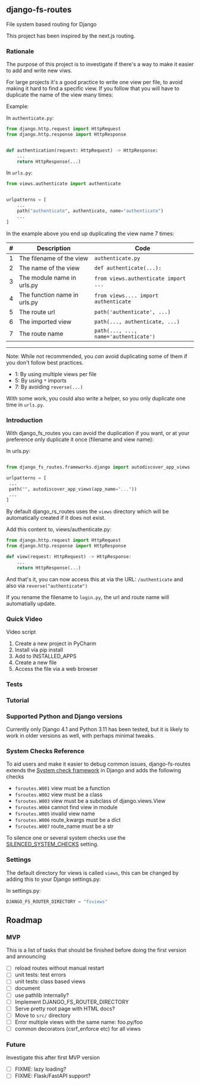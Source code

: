 ## django-fs-routes
File system based routing for Django

This project has been inspired by the next.js routing.

### Rationale

The purpose of this project is to investigate if there's a way to make it 
easier to add and write new viws.

For large projects it's a good practice to write one view per file, to
avoid making it hard to find a specific view. If you follow that
you will have to duplicate the name of the view many times:

Example:

In `authenticate.py`:

```python
from django.http.request import HttpRequest
from django.http.response import HttpResponse


def authentication(request: HttpRequest) -> HttpResponse:
    ...
    return HttpResponse(...)
```

In `urls.py`:

```python
from views.authenticate import authenticate


urlpatterns = [
    ...
    path("authenticate", authenticate, name="authenticate")
    ...
]
```

In the example above you end up duplicating the view name 7 times:

| #   | Description                  | Code                                  |
|-----|------------------------------|---------------------------------------|
| 1   | The filename of the view     | `authenticate.py`                     |
| 2   | The name of the view         | `def authenticate(...):`              |
| 3   | The module name in urls.py   | `from views.authenticate import ...`  |
| 4   | The function name in urls.py | `from views.... import authenticate`  |
 | 5   | The route url                | `path('authenticate', ...)`           |
| 6   | The imported view            | `path(..., authenticate, ...)`        |
| 7   | The route name               | `path(..., ..., name='authenticate')` |
---------------------------------------------------------------------------------

Note: While not recommended, you *can* avoid duplicating some of them if you don't follow best practices.

* 1: By using multiple views per file
* 5: By using `*` imports
* 7: By avoiding `reverse(...)`

With some work, you could also write a helper, so you only duplicate one time in `urls.py`.  

### Introduction

With django_fs_routes you can avoid the duplication if you want, or at your preference
only duplicate it once (filename and view name):

In urls.py:

```python

from django_fs_routes.frameworks.django import autodiscover_app_views

urlpatterns = [
 ...
 path("", autodiscover_app_views(app_name="..."))
 ...
]


```

By default django_rs_routes uses the `views` directory which will be automatically created if it does not exist.

Add this content to, views/authenticate.py:

```python
from django.http.request import HttpRequest
from django.http.response import HttpResponse

def view(request: HttpRequest) -> HttpResponse:
    ...
    return HttpResponse(...)
```

And that's it, you can now access this at via the URL: `/authenticate` and also via `reverse("authenticate")`

If you rename the filename to `login.py`, the url and route name will automatially update.

### Quick Video

Video script

1. Create a new project in PyCharm
2. Install via pip install
3. Add to INSTALLED_APPS
4. Create a new file
5. Access the file via a web browser

### Tests

### Tutorial

### Supported Python and Django versions

Currently only Django 4.1 and Python 3.11 has been tested, but it is 
likely to work in older versions as well, with perhaps minimal tweaks.

### System Checks Reference

To aid users and make it easier to debug common issues, django-fs-routes extends the [System check framework](https://docs.djangoproject.com/en/4.1/ref/checks/) in Django
and adds the following checks

* `fsroutes.W001` view must be a function
* `fsroutes.W002` view must be a class
* `fsroutes.W003` view must be a subclass of django.views.View
* `fsroutes.W004` cannot find view in module
* `fsroutes.W005` invalid view name
* `fsroutes.W006` route_kwargs must be a dict
* `fsroutes.W007` route_name must be a str

To silence one or several system checks use the [SILENCED_SYSTEM_CHECKS](https://docs.djangoproject.com/en/4.1/ref/settings/#std-setting-SILENCED_SYSTEM_CHECKS) setting.

### Settings

The default directory for views is called `views`, this can be changed by adding this to your Django settings.py:

In settings.py:
```python
DJANGO_FS_ROUTER_DIRECTORY = "fsviews"
```

## Roadmap

### MVP

This is a list of tasks that should be finished before doing the first
version and announcing

- [ ] reload routes without manual restart
- [ ] unit tests: test errors
- [ ] unit tests: class based views
- [ ] document
- [ ] use pathlib internally?
- [ ] Implement DJANGO_FS_ROUTER_DIRECTORY
- [ ] Serve pretty root page with HTML docs?
- [ ] Move to `src/` directory
- [ ] Error multiple views with the same name: foo.py/foo
- [ ] common decorators (csrf_enforce etc) for all views 

### Future

Investigate this after first MVP version

- [ ] FIXME: lazy loading?
- [ ] FIXME: Flask/FastAPI support?
